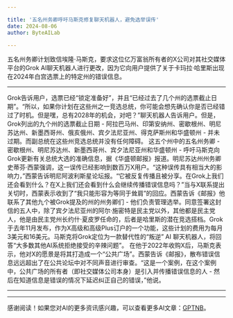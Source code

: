 ```yaml
---

title: '五名州务卿呼吁马斯克修复聊天机器人，避免选举误传'
date: 2024-08-06
author: ByteAILab

---
```


五名州务卿计划致信埃隆·马斯克，要求这位亿万富翁所有者的X公司对其社交媒体平台的Grok AI聊天机器人进行更改，因为它向用户提供了关于卡玛拉·哈里斯出现在2024年白宫选票上的特定州的错误信息。

---
Grok告诉用户，选票已经“锁定准备好”，并且“已经过去了几个州的选票截止日期”。“所以，如果你计划在这些州之一竞选总统，你可能会想先确认你是否已经错过了时机。但是嘿，总有2028年的机会，对吧？”聊天机器人告诉用户。但是，Grok列出的九个州的选票截止日期 - 阿拉巴马州、印第安纳州、密歇根州、明尼苏达州、新墨西哥州、俄亥俄州、宾夕法尼亚州、得克萨斯州和华盛顿州 - 并未过期。而副总统在这些州竞选总统并没有任何障碍。
这五个州中的五名州务卿 - 密歇根州、明尼苏达州、新墨西哥州、宾夕法尼亚州和华盛顿州 - 呼吁马斯克向Grok更新有关总统大选的准确信息，据《华盛顿邮报》报道。明尼苏达州州务卿史蒂芬·西蒙强调，这一误传已经影响到数百万X用户。“这种误传具有相当大的影响力，”西蒙告诉明尼阿波利斯星论坛报。“它被反复传播且被分享。在Grok上我们还会看到什么？在X上我们还会看到什么会继续传播错误信息吗？”当与X联系提出关切时，西蒙表示收到了“我只能形容为等同于耸肩”的回应。西蒙告诉《邮报》他联系了其他九个被Grok提及的州的州务卿们 - 他们负责管理选举。同意签署这封信的五人中，除了宾夕法尼亚州的阿尔·施密特是民主党以外，其他都是民主党人，他是由民主党州长约什·夏皮罗任命的，后者是哈里斯的潜在竞选搭档。Grok于去年11月发布，作为X高级和高级Plus订户的一个功能，这些计划的费用为每月3美元和16美元。马斯克将Grok定位为一款替代性的“叛逆” AI 聊天机器人，将回答“大多数其他AI系统拒绝接受的辛辣问题”。
在他于2022年收购X后，马斯克表示，他对X的愿景是将其打造成一个“公共广场”。西蒙告诉《邮报》，散布错误信息远远超出了在公共论坛中对不同声音进行审查。“这是一个案例，在这个案例中，公共广场的所有者（即社交媒体公司本身）是引入并传播错误信息的人 - 然后在知道信息是错误的情况下延迟纠正自己的错误，”他说。


---
---
感谢阅读！如果您对AI的更多资讯感兴趣，可以查看更多AI文章：[GPTNB](https://gptnb.com)。